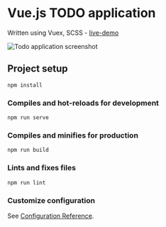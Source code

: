 # Vue.js TODO application
Written using Vuex, SCSS - [live-demo](https://dreyhiflden.github.io/Vue.js-TODO/dist/)

![Todo application screenshot](https://i.imgur.com/LuV9xYN.png)


## Project setup
```
npm install
```

### Compiles and hot-reloads for development
```
npm run serve
```

### Compiles and minifies for production
```
npm run build
```

### Lints and fixes files
```
npm run lint
```

### Customize configuration
See [Configuration Reference](https://cli.vuejs.org/config/).
